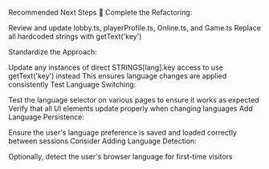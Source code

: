 Recommended Next Steps 📝
Complete the Refactoring:

Review and update lobby.ts, playerProfile.ts, Online.ts, and Game.ts
Replace all hardcoded strings with getText('key')

Standardize the Approach:

Update any instances of direct STRINGS[lang].key access to use getText('key') instead
This ensures language changes are applied consistently
Test Language Switching:

Test the language selector on various pages to ensure it works as expected
Verify that all UI elements update properly when changing languages
Add Language Persistence:

Ensure the user's language preference is saved and loaded correctly between sessions
Consider Adding Language Detection:

Optionally, detect the user's browser language for first-time visitors